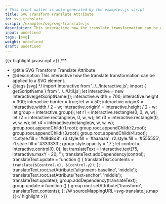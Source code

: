 ```yaml
---
# This front matter is auto generated by the examples.js script
title: SVG Transform Translate Attribute
id: svg-translate
script: /examples/svg/svg-translate.js
description: This interactive how the translate transformation can be applied to a SVG element.
input: undefined
tags: [svg]
weight: undefined
draft: undefined
---
```


{{< highlight javascript >}}
/**
* @title SVG Transform Translate Attribute
* @description This interactive how the translate transformation can be applied to a SVG element.
* @tags [svg]
*/
import Interactive from '../../Interactive.js';
import { getScriptName } from '../../Util.js';
let interactive = new Interactive(getScriptName());
interactive.width = 700;
interactive.height = 300;
interactive.border = true;
let w = 50;
interactive.originX = interactive.width / 2 - w;
interactive.originY = interactive.height / 2 - w;
let group = interactive.group();
let r1 = interactive.rectangle(0, 0, w, w);
let r2 = interactive.rectangle(w, 0, w, w);
let r3 = interactive.rectangle(0, w, w, w);
let r4 = interactive.rectangle(w, w, w, w);
group.root.appendChild(r1.root);
group.root.appendChild(r2.root);
group.root.appendChild(r3.root);
group.root.appendChild(r4.root);
r4.style.fill = '#d8d8d8';
r3.style.fill = '#aaaaaa';
r2.style.fill = '#555555';
r1.style.fill = '#333333';
group.style.opacity = '.7';
let control = interactive.control(0, 0);
let translateText = interactive.text(75, interactive.maxY - 20, '');
translateText.addDependency(control);
translateText.update = function () {
    translateText.contents = `translate(${control.x}, ${control.y})`;
};
translateText.root.setAttribute('alignment-baseline', 'middle');
translateText.root.setAttribute('text-anchor', 'middle');
translateText.update();
group.addDependency(translateText);
group.update = function () {
    group.root.setAttribute('transform', translateText.contents);
};
//# sourceMappingURL=svg-translate.js.map
{{</ highlight >}}

